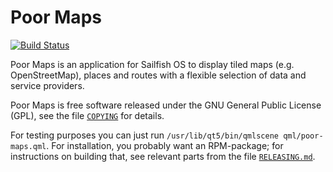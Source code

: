 Poor Maps
=========

[![Build Status](https://travis-ci.org/otsaloma/poor-maps.svg)](
https://travis-ci.org/otsaloma/poor-maps)

Poor Maps is an application for Sailfish OS to display tiled maps (e.g.
OpenStreetMap), places and routes with a flexible selection of data and
service providers.

Poor Maps is free software released under the GNU General Public License
(GPL), see the file [`COPYING`](COPYING) for details.

For testing purposes you can just run `/usr/lib/qt5/bin/qmlscene
qml/poor-maps.qml`. For installation, you probably want an RPM-package;
for instructions on building that, see relevant parts from the file
[`RELEASING.md`](RELEASING.md).
